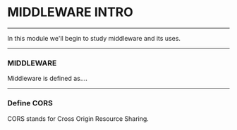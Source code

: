 # MIDDLEWARE INTRO
---

In this module we'll begin to study middleware and its uses.

<hr />


### MIDDLEWARE
Middleware is defined as....

<hr />

### Define CORS
CORS stands for Cross Origin Resource Sharing. 



